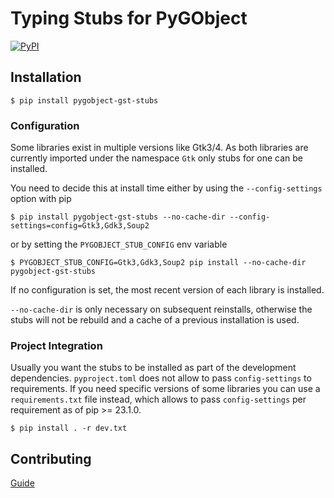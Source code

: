 # Typing Stubs for PyGObject

[![PyPI](https://img.shields.io/pypi/v/pygobject-gst-stubs)](https://pypi.org/project/PyGObject-gst-stubs)

## Installation
```
$ pip install pygobject-gst-stubs
```

### Configuration

Some libraries exist in multiple versions like Gtk3/4. As both libraries are
currently imported under the namespace `Gtk` only stubs for one can be installed.

You need to decide this at install time either by using the `--config-settings` option
with pip

    $ pip install pygobject-gst-stubs --no-cache-dir --config-settings=config=Gtk3,Gdk3,Soup2

or by setting the `PYGOBJECT_STUB_CONFIG` env variable

    $ PYGOBJECT_STUB_CONFIG=Gtk3,Gdk3,Soup2 pip install --no-cache-dir pygobject-gst-stubs

If no configuration is set, the most recent version of each library is installed.

`--no-cache-dir` is only necessary on subsequent reinstalls, otherwise the stubs will not
be rebuild and a cache of a previous installation is used.

### Project Integration

Usually you want the stubs to be installed as part of the development dependencies.
`pyproject.toml` does not allow to pass `config-settings` to requirements.
If you need specific versions of some libraries you can use a `requirements.txt` file instead, which
allows to pass `config-settings` per requirement as of pip >= 23.1.0.

    $ pip install . -r dev.txt

## Contributing

[Guide](./CONTRIBUTING.md)
